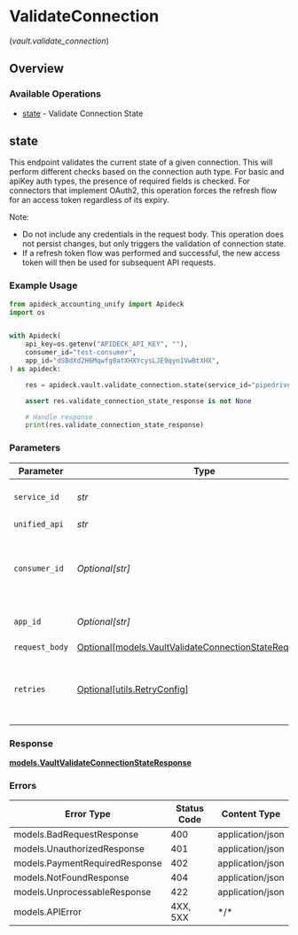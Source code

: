 # ValidateConnection
(*vault.validate_connection*)

## Overview

### Available Operations

* [state](#state) - Validate Connection State

## state

This endpoint validates the current state of a given connection. This will perform different checks based on the connection auth type. For basic and apiKey auth types, the presence of required fields is checked.
For connectors that implement OAuth2, this operation forces the refresh flow for an access token regardless of its expiry.

Note:
  - Do not include any credentials in the request body. This operation does not persist changes, but only triggers the validation of connection state.
  - If a refresh token flow was performed and successful, the new access token will then be used for subsequent API requests.


### Example Usage

```python
from apideck_accounting_unify import Apideck
import os


with Apideck(
    api_key=os.getenv("APIDECK_API_KEY", ""),
    consumer_id="test-consumer",
    app_id="dSBdXd2H6Mqwfg0atXHXYcysLJE9qyn1VwBtXHX",
) as apideck:

    res = apideck.vault.validate_connection.state(service_id="pipedrive", unified_api="crm", consumer_id="test-consumer", app_id="dSBdXd2H6Mqwfg0atXHXYcysLJE9qyn1VwBtXHX")

    assert res.validate_connection_state_response is not None

    # Handle response
    print(res.validate_connection_state_response)

```

### Parameters

| Parameter                                                                                                           | Type                                                                                                                | Required                                                                                                            | Description                                                                                                         | Example                                                                                                             |
| ------------------------------------------------------------------------------------------------------------------- | ------------------------------------------------------------------------------------------------------------------- | ------------------------------------------------------------------------------------------------------------------- | ------------------------------------------------------------------------------------------------------------------- | ------------------------------------------------------------------------------------------------------------------- |
| `service_id`                                                                                                        | *str*                                                                                                               | :heavy_check_mark:                                                                                                  | Service ID of the resource to return                                                                                | pipedrive                                                                                                           |
| `unified_api`                                                                                                       | *str*                                                                                                               | :heavy_check_mark:                                                                                                  | Unified API                                                                                                         | crm                                                                                                                 |
| `consumer_id`                                                                                                       | *Optional[str]*                                                                                                     | :heavy_minus_sign:                                                                                                  | ID of the consumer which you want to get or push data from                                                          | test-consumer                                                                                                       |
| `app_id`                                                                                                            | *Optional[str]*                                                                                                     | :heavy_minus_sign:                                                                                                  | The ID of your Unify application                                                                                    | dSBdXd2H6Mqwfg0atXHXYcysLJE9qyn1VwBtXHX                                                                             |
| `request_body`                                                                                                      | [Optional[models.VaultValidateConnectionStateRequestBody]](../../models/vaultvalidateconnectionstaterequestbody.md) | :heavy_minus_sign:                                                                                                  | N/A                                                                                                                 |                                                                                                                     |
| `retries`                                                                                                           | [Optional[utils.RetryConfig]](../../models/utils/retryconfig.md)                                                    | :heavy_minus_sign:                                                                                                  | Configuration to override the default retry behavior of the client.                                                 |                                                                                                                     |

### Response

**[models.VaultValidateConnectionStateResponse](../../models/vaultvalidateconnectionstateresponse.md)**

### Errors

| Error Type                     | Status Code                    | Content Type                   |
| ------------------------------ | ------------------------------ | ------------------------------ |
| models.BadRequestResponse      | 400                            | application/json               |
| models.UnauthorizedResponse    | 401                            | application/json               |
| models.PaymentRequiredResponse | 402                            | application/json               |
| models.NotFoundResponse        | 404                            | application/json               |
| models.UnprocessableResponse   | 422                            | application/json               |
| models.APIError                | 4XX, 5XX                       | \*/\*                          |